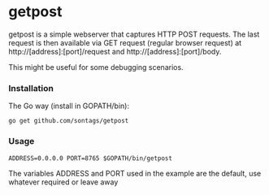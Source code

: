 getpost
=======

getpost is a simple webserver that captures HTTP POST requests. 
The last request is then available via GET request (regular 
browser request) at http://[address]:[port]/request and http://[address]:[port]/body.

This might be useful for some debugging scenarios.

### Installation

The Go way (install in GOPATH/bin):

```
go get github.com/sontags/getpost
```

### Usage

```
ADDRESS=0.0.0.0 PORT=8765 $GOPATH/bin/getpost
```

The variables ADDRESS and PORT used in the example are the default, use whatever required or leave away
